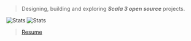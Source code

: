 >Designing, building and exploring ***Scala 3 open source*** projects.

![Stats](https://github-readme-stats.vercel.app/api?username=objektwerks&show_icons=true&hide_border=true)
![Stats](https://github-readme-stats.vercel.app/api/top-langs?username=objektwerks)

<!-- * Top annual commits:  ***15,517*** -->
<!-- * Top monthly commits: ***1,793*** -->

>[Resume](https://github.com/objektwerks/resume)
